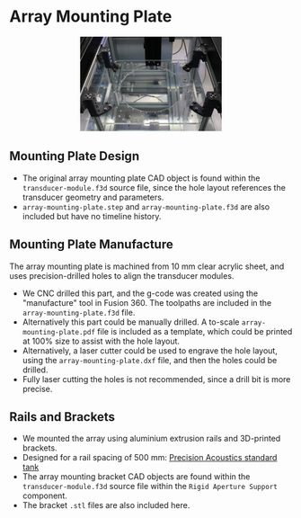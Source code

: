 # Array Mounting Plate

<p align="center">
  <img src="https://github.com/morganjroberts/open-UST/blob/main/docs/img/2D-ring-array-mounting-plate/array-mounting-plate.png" width="50%">
</p>

## Mounting Plate Design
- The original array mounting plate CAD object is found within the `transducer-module.f3d` source file, since the hole layout references the transducer geometry and parameters.
- `array-mounting-plate.step` and `array-mounting-plate.f3d` are also included but have no timeline history.

## Mounting Plate Manufacture

The array mounting plate is machined from 10 mm clear acrylic sheet, and uses precision-drilled holes to align the transducer modules.

- We CNC drilled this part, and the g-code was created using the "manufacture" tool in Fusion 360. The toolpaths are included in the `array-mounting-plate.f3d` file.
- Alternatively this part could be manually drilled. A to-scale `array-mounting-plate.pdf` file is included as a template, which could be printed at 100% size to assist with the hole layout.
- Alternatively, a laser cutter could be used to engrave the hole layout, using the `array-mounting-plate.dxf` file, and then the holes could be drilled.
- Fully laser cutting the holes is not recommended, since a drill bit is more precise.

## Rails and Brackets

- We mounted the array using aluminium extrusion rails and 3D-printed brackets.
- Designed for a rail spacing of 500 mm: [Precision Acoustics standard tank](https://www.acoustics.co.uk/product/ums-tank-specification/)
- The array mounting bracket CAD objects are found within the `transducer-module.f3d` source file within the `Rigid Aperture Support` component.
- The bracket `.stl` files are also included here.

